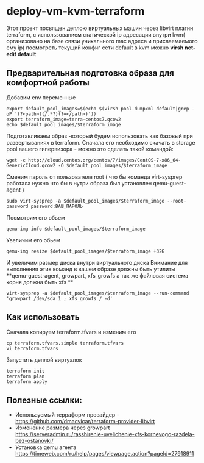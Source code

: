 # deploy-vm-kvm-terraform
Этот проект посвящен деплою виртуальных машин через libvirt плагин terraform, с использованием статической ip адресации внутри kvm( организовано на базе связи уникального mac адреса и присваемаемого ему ip) посмотреть текущий конфиг сети default в kvm можно **virsh net-edit default**
## Предварительная подготовка образа для комфортной работы
Добавим env переменные
```
export default_pool_images=$(echo $(virsh pool-dumpxml default|grep -oP '(?<path>)(/.*?)(?=</path>)'))
export terraform_image=terra-centos7.qcow2
echo $default_pool_images/$terraform_image
```
Подготавливаем образ -который будем использовать как базовый при развертываниях в terraform. Сначала его необходимо скачать в storage pool вашего гипервизора - можно это сделать такой командой:
```
wget -c http://cloud.centos.org/centos/7/images/CentOS-7-x86_64-GenericCloud.qcow2 -O $default_pool_images/$terraform_image
```
Сменим пароль от пользователя root ( что бы команда virt-sysprep работала  нужно что бы в нутри образа был установлен qemu-guest-agent )
```
sudo virt-sysprep -a $default_pool_images/$terraform_image --root-password password:ВАШ_ПАРОЛЬ
```
Посмотрим его обьем
```
qemu-img info $default_pool_images/$terraform_image
```
Увеличим его обьем
```
qemu-img resize $default_pool_images/$terraform_image +32G
```
И увеличим размер диска внутри виртуального диска Внимание для выполнения этих команд в вашем образе должны  быть утилиты **qemu-guest-agent, growpart, xfs_growfs а так же файловая система корня должна быть xfs **
```
virt-sysprep -a $default_pool_images/$terraform_image --run-command 'growpart /dev/sda 1 ; xfs_growfs / -d'
```

## Как использовать
Сначала копируем terraform.tfvars и изменим его
```
cp terraform.tfvars.simple terraform.tfvars
vi terraform.tfvars
```
Запустить деплой виртуалок
```
terraform init
terraform plan
terraform apply
```

## Полезные ссылки:
- Используемый терраформ провайдер - https://github.com/dmacvicar/terraform-provider-libvirt
- Изменение размера через growpart https://serveradmin.ru/rasshirenie-uvelichenie-xfs-kornevogo-razdela-bez-ostanovki/
- Установка qemu агента https://timeweb.com/ru/help/pages/viewpage.action?pageId=27918911
